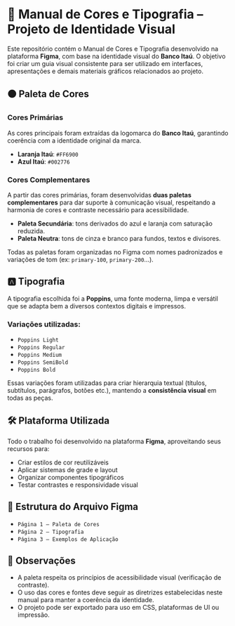 # 🎨 Manual de Cores e Tipografia – Projeto de Identidade Visual

Este repositório contém o Manual de Cores e Tipografia desenvolvido na plataforma **Figma**, com base na identidade visual do **Banco Itaú**. O objetivo foi criar um guia visual consistente para ser utilizado em interfaces, apresentações e demais materiais gráficos relacionados ao projeto.

## 🟠 Paleta de Cores

### Cores Primárias
As cores principais foram extraídas da logomarca do **Banco Itaú**, garantindo coerência com a identidade original da marca.

- **Laranja Itaú**: `#FF6900`
- **Azul Itaú**: `#002776`

### Cores Complementares
A partir das cores primárias, foram desenvolvidas **duas paletas complementares** para dar suporte à comunicação visual, respeitando a harmonia de cores e contraste necessário para acessibilidade.

- **Paleta Secundária**: tons derivados do azul e laranja com saturação reduzida.
- **Paleta Neutra**: tons de cinza e branco para fundos, textos e divisores.

Todas as paletas foram organizadas no Figma com nomes padronizados e variações de tom (ex: `primary-100`, `primary-200`...).

## 🅰️ Tipografia

A tipografia escolhida foi a **Poppins**, uma fonte moderna, limpa e versátil que se adapta bem a diversos contextos digitais e impressos.

### Variações utilizadas:
- `Poppins Light`
- `Poppins Regular`
- `Poppins Medium`
- `Poppins SemiBold`
- `Poppins Bold`

Essas variações foram utilizadas para criar hierarquia textual (títulos, subtítulos, parágrafos, botões etc.), mantendo a **consistência visual** em todas as peças.

## 🛠️ Plataforma Utilizada

Todo o trabalho foi desenvolvido na plataforma **Figma**, aproveitando seus recursos para:
- Criar estilos de cor reutilizáveis
- Aplicar sistemas de grade e layout
- Organizar componentes tipográficos
- Testar contrastes e responsividade visual

## 📁 Estrutura do Arquivo Figma

- `Página 1 – Paleta de Cores`
- `Página 2 – Tipografia`
- `Página 3 – Exemplos de Aplicação`

## 📌 Observações

- A paleta respeita os princípios de acessibilidade visual (verificação de contraste).
- O uso das cores e fontes deve seguir as diretrizes estabelecidas neste manual para manter a coerência da identidade.
- O projeto pode ser exportado para uso em CSS, plataformas de UI ou impressão.
